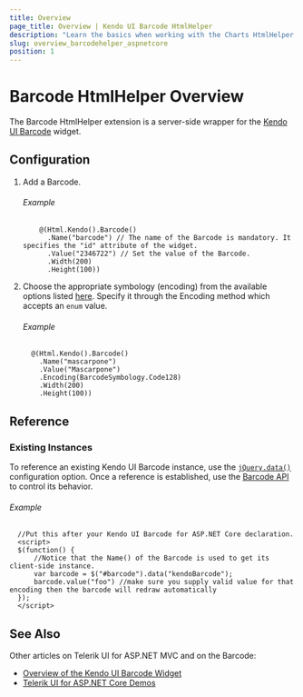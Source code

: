 ```yaml
---
title: Overview
page_title: Overview | Kendo UI Barcode HtmlHelper
description: "Learn the basics when working with the Charts HtmlHelper for ASP.NET Core (MVC 6 or ASP.NET Core MVC)."
slug: overview_barcodehelper_aspnetcore
position: 1
---
```


# Barcode HtmlHelper Overview

The Barcode HtmlHelper extension is a server-side wrapper for the [Kendo UI Barcode](https://demos.telerik.com/kendo-ui/barcode/index) widget.

## Configuration

1. Add a Barcode.

    ###### Example

    ```
        @(Html.Kendo().Barcode()
          .Name("barcode") // The name of the Barcode is mandatory. It specifies the "id" attribute of the widget.
          .Value("2346722") // Set the value of the Barcode.
          .Width(200)
          .Height(100))
    ```

1. Choose the appropriate symbology (encoding) from the available options listed [here](https://docs.telerik.com/kendo-ui/api/javascript/dataviz/ui/barcode/configuration/type). Specify it through the Encoding method which accepts an `enum` value.

    ###### Example

    ```
      @(Html.Kendo().Barcode()
        .Name("mascarpone")
        .Value("Mascarpone")
        .Encoding(BarcodeSymbology.Code128)
        .Width(200)
        .Height(100))
    ```

## Reference

### Existing Instances

To reference an existing Kendo UI Barcode instance, use the [`jQuery.data()`](https://api.jquery.com/jQuery.data/) configuration option. Once a reference is established, use the [Barcode API](https://docs.telerik.com/kendo-ui/api/javascript/dataviz/ui/barcode#methods) to control its behavior.

###### Example

      //Put this after your Kendo UI Barcode for ASP.NET Core declaration.
      <script>
      $(function() {
          //Notice that the Name() of the Barcode is used to get its client-side instance.
          var barcode = $("#barcode").data("kendoBarcode");
          barcode.value("foo") //make sure you supply valid value for that encoding then the barcode will redraw automatically
      });
      </script>

## See Also

Other articles on Telerik UI for ASP.NET MVC and on the Barcode:

* [Overview of the Kendo UI Barcode Widget](https://docs.telerik.com/kendo-ui/controls/barcodes/barcode/overview)
* [Telerik UI for ASP.NET Core Demos](https://demos.telerik.com/aspnet-core/barcode/index)
